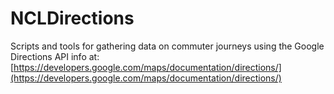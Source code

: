 # NCLDirections

Scripts and tools for gathering data on commuter journeys using the Google Directions API info at: [https://developers.google.com/maps/documentation/directions/](https://developers.google.com/maps/documentation/directions/)
